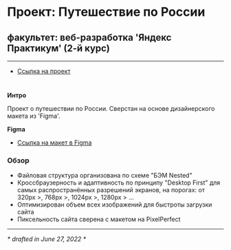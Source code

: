 # Проект: Путешествие по России

## факультет: веб-разработка 'Яндекс Практикум' (2-й курс)

---

- [Ссылка на проект](https://ground-aero.github.io/russian-travel/)

#

**Интро**

Проект о путешествии по России.
Сверстан на основе дизайнерского макета из 'Figma'.

**Figma**

- [Ссылка на макет в Figma](https://www.figma.com/file/5S2WSbEFL6awjVWJ0NWL8Q/Sprint-3_-Russia-_-desktop-%2B-mobile?node-id=63326%3A0)

### Обзор

- Файловая структура организована по схеме "БЭМ Nested"
- Кроссбраузерность и адаптивность по принципу "Desktop First" для самых распространённых разрешений экранов, на порогах: от 320px >, 768px >, 1024px >, 1280px > ...
- Оптимизирован объем всех изображений для быстроты загрузки сайта
- Пиксельность сайта сверена с макетом на PixelPerfect

---

_* drafted in June 27, 2022 *_
